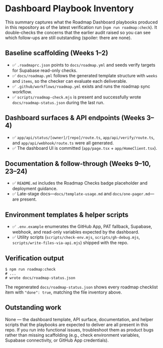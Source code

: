 # Dashboard Playbook Inventory

This summary captures what the Roadmap Dashboard playbooks produced in this repository as of the latest verification run (`npm run roadmap:check`). It double-checks the concerns that the earlier audit raised so you can see which follow-ups are still outstanding (spoiler: there are none).

## Baseline scaffolding (Weeks 1–2)
- ✅ `.roadmaprc.json` points to `docs/roadmap.yml` and seeds verify targets for Supabase read-only checks.
- ✅ `docs/roadmap.yml` follows the generated template structure with `weeks` and `items`, so the checker can evaluate each deliverable.
- ✅ `.github/workflows/roadmap.yml` exists and runs the roadmap sync workflow.
- ✅ `scripts/roadmap-check.mjs` is present and successfully wrote `docs/roadmap-status.json` during the last run.

## Dashboard surfaces & API endpoints (Weeks 3–4)
- ✅ `app/api/status/[owner]/[repo]/route.ts`, `app/api/verify/route.ts`, and `app/api/webhook/route.ts` were all generated.
- ✅ The dashboard UI is committed (`app/page.tsx` + `app/HomeClient.tsx`).

## Documentation & follow-through (Weeks 9–10, 23–24)
- ✅ `README.md` includes the Roadmap Checks badge placeholder and deployment guidance.
- ✅ Late-stage docs—`docs/template-usage.md` and `docs/one-pager.md`—are present.

## Environment templates & helper scripts
- ✅ `.env.example` enumerates the GitHub App, PAT fallback, Supabase, webhook, and read-only variables expected by the dashboard.
- ✅ Utility scripts (`scripts/check-env.mjs`, `scripts/gh-debug.mjs`, `scripts/write-files-via-api.mjs`) shipped with the repo.

## Verification output

```
$ npm run roadmap:check
# ...
# wrote docs/roadmap-status.json
```

The regenerated `docs/roadmap-status.json` shows every roadmap checklist item with `"done": true`, matching the file inventory above.

## Outstanding work

None — the dashboard template, API surface, documentation, and helper scripts that the playbooks are expected to deliver are all present in this repo. If you run into functional issues, troubleshoot them as product bugs rather than missing scaffolding (e.g., check environment variables, Supabase connectivity, or GitHub App credentials).
